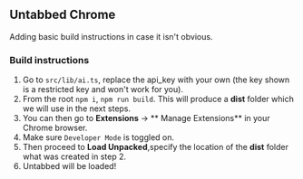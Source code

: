 ## Untabbed Chrome

Adding basic build instructions in case it isn't obvious.

### Build instructions

1. Go to `src/lib/ai.ts`, replace the api_key with your own (the key shown is a restricted key and won't work for you).
2. From the root `npm i`, `npm run build`. This will produce a **dist** folder which we will use in the next steps.
3. You can then go to **Extensions** -> ** Manage Extensions** in your Chrome browser.
4.  Make sure `Developer Mode` is toggled on.
5.  Then proceed to **Load Unpacked**,specify the location of the **dist** folder what was created in step 2.
6.  Untabbed will be loaded!
